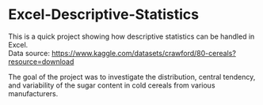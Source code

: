 # Excel-Descriptive-Statistics

This is a quick project showing how descriptive statistics can be handled in Excel.  
Data source:  https://www.kaggle.com/datasets/crawford/80-cereals?resource=download

The goal of the project was to investigate the distribution, central tendency, and variability of the sugar content in cold cereals from various manufacturers.
